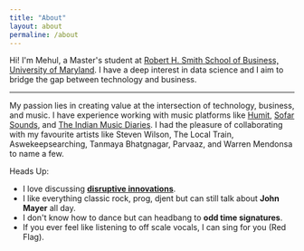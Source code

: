 ```yaml
---
title: "About"
layout: about
permaline: /about
---
```


Hi! I'm Mehul, a Master's student at [Robert H. Smith School of Business, University of Maryland](https://www.rhsmith.umd.edu). I have a deep interest in data science and I aim to bridge the gap between technology and business. 

***

My passion lies in creating value at the intersection of technology, business, and music. I have experience working with music platforms like [Humit](https://www.humit.app), [Sofar Sounds](https://www.sofarsounds.com), and [The Indian Music Diaries](https://theindianmusicdiaries.com). I had the pleasure of collaborating with my favourite artists like Steven Wilson, The Local Train, Aswekeepsearching, Tanmaya Bhatgnagar, Parvaaz, and Warren Mendonsa to name a few. 

Heads Up:
- I love discussing [__disruptive innovations__](https://hbr.org/2015/12/what-is-disruptive-innovation).
- I like everything classic rock, prog, djent but can still talk about __John Mayer__ all day.
- I don't know how to dance but can headbang to __odd time signatures__.
- If you ever feel like listening to off scale vocals, I can sing for you (Red Flag).


